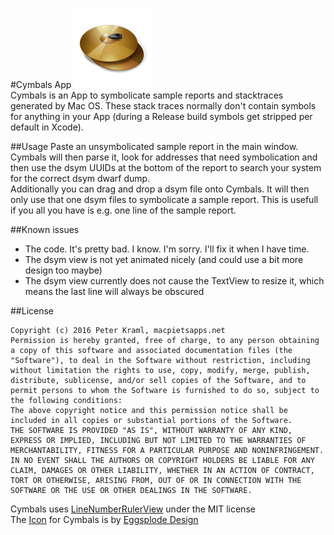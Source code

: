 #Cymbals App
![Cymbals Icon](Cymbals/Assets.xcassets/AppIcon.appiconset/Cymbals128.png)  
Cymbals is an App to symbolicate sample reports and stacktraces generated by Mac OS. These stack traces normally don't contain symbols for anything in your App (during a Release build symbols get stripped per default in Xcode).

##Usage
Paste an unsymbolicated sample report in the main window. Cymbals will then parse it, look for addresses that need symbolication and then use the dsym UUIDs at the bottom of the report to search your system for the correct dsym dwarf dump.  
Additionally you can drag and drop a dsym file onto Cymbals. It will then only use that one dsym files to symbolicate a sample report. This is usefull if you all you have is e.g. one line of the sample report.

##Known issues
*    The code. It's pretty bad. I know. I'm sorry. I'll fix it when I have time.
*    The dsym view is not yet animated nicely (and could use a bit more design too maybe)
*    The dsym view currently does not cause the TextView to resize it, which means the last line will always be obscured

##License
```
Copyright (c) 2016 Peter Kraml, macpietsapps.net
Permission is hereby granted, free of charge, to any person obtaining a copy of this software and associated documentation files (the "Software"), to deal in the Software without restriction, including without limitation the rights to use, copy, modify, merge, publish, distribute, sublicense, and/or sell copies of the Software, and to permit persons to whom the Software is furnished to do so, subject to the following conditions:
The above copyright notice and this permission notice shall be included in all copies or substantial portions of the Software.
THE SOFTWARE IS PROVIDED "AS IS", WITHOUT WARRANTY OF ANY KIND, EXPRESS OR IMPLIED, INCLUDING BUT NOT LIMITED TO THE WARRANTIES OF MERCHANTABILITY, FITNESS FOR A PARTICULAR PURPOSE AND NONINFRINGEMENT. IN NO EVENT SHALL THE AUTHORS OR COPYRIGHT HOLDERS BE LIABLE FOR ANY CLAIM, DAMAGES OR OTHER LIABILITY, WHETHER IN AN ACTION OF CONTRACT, TORT OR OTHERWISE, ARISING FROM, OUT OF OR IN CONNECTION WITH THE SOFTWARE OR THE USE OR OTHER DEALINGS IN THE SOFTWARE.
```

Cymbals uses [LineNumberRulerView](https://github.com/yichizhang/NSTextView-LineNumberView) under the MIT license  
The [Icon](https://www.iconfinder.com/icons/310714/cymbals_instrument_music_slam_icon) for Cymbals is by [Eggsplode Design](https://www.iconfinder.com/Eggsplode)
